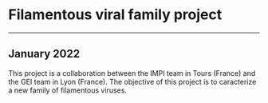 # Filamentous viral family project
------------
January 2022 
-------------

This project is a collaboration between the IMPI team in Tours (France) and the GEI team in Lyon (France). 
The objective of this project is to caracterize a new family of filamentous viruses.



